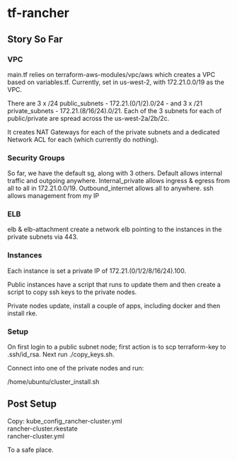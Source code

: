 # tf-rancher

## Story So Far

### VPC 

main.tf relies on terraform-aws-modules/vpc/aws which creates a VPC based on variables.tf.
Currently, set in us-west-2, with 172.21.0.0/19 as the VPC.

There are 3 x /24 public_subnets - 172.21.(0/1/2).0/24 - and 3 x /21 private_subnets - 172.21.(8/16/24).0/21. Each of the 3 subnets for each of public/private are spread across the us-west-2a/2b/2c.

It creates NAT Gateways for each of the private subnets and a dedicated Network ACL for each (which currently do nothing).

### Security Groups

So far, we have the default sg, along with 3 others.
Default allows internal traffic and outgoing anywhere.
Internal_private allows ingress & egress from all to all in 172.21.0.0/19.
Outbound_internet allows all to anywhere.
ssh allows management from my IP

### ELB

elb & elb-attachment create a network elb pointing to the instances in the private subnets via 443.

### Instances

Each instance is set a private IP of 172.21.(0/1/2/8/16/24).100.

Public instances have a script that runs to update them and then create a script to copy ssh keys to the private nodes.

Private nodes update, install a couple of apps, including docker and then install rke. 

### Setup

On first login to a public subnet node; first action is to scp terraform-key to .ssh/id_rsa. Next run ./copy_keys.sh.

Connect into one of the private nodes and run:

/home/ubuntu/cluster_install.sh

## Post Setup

Copy:
kube_config_rancher-cluster.yml  
rancher-cluster.rkestate  
rancher-cluster.yml

To a safe place.